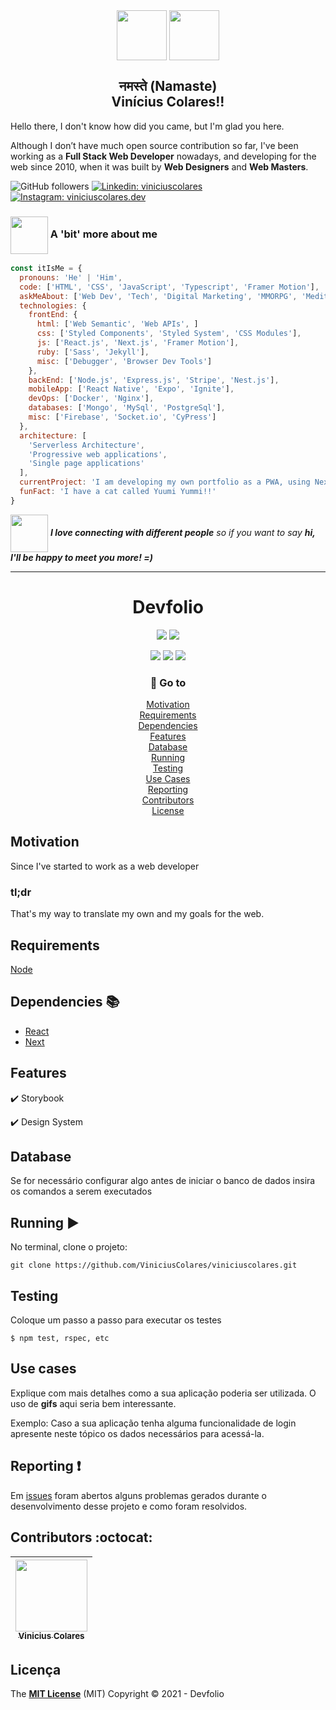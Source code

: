 <div align="center">
  <img src="https://media.giphy.com/media/cJ53VLbM1eEo4s1toi/source.gif" width="80" align="center">
  <img src="https://media.giphy.com/media/U6dm9uny3PcSG83jOn/source.gif"  width="80" align="center" >

## नमस्ते (Namaste) <br /> Vinícius Colares!!

</div>

<p>Hello there, I don't know how did you came, but I'm glad you here.</p>
<p>Although I don’t have much open source contribution so far, I've been working as a <strong>Full Stack Web Developer</strong> nowadays, and developing for the web since 2010, when it was built by <strong>Web Designers</strong> and <strong>Web Masters</strong>.</p>

![GitHub followers](https://img.shields.io/github/followers/viniciuscolares?label=Follow%20Me&logo=github&style=for-the-badge) [![Linkedin: viniciuscolares](https://img.shields.io/badge/viniciuscolares-blue?style=for-the-badge&logo=Linkedin&logoColor=white&link=https://www.linkedin.com/in/viniciuscolares/)](https://www.linkedin.com/in/viniciuscolares/) [![Instagram: viniciuscolares.dev](https://img.shields.io/badge/viniciuscolares.dev-red?style=for-the-badge&logo=Instagram&logoColor=white&link=https://www.instagram.com/viniciuscolares.dev/)](https://www.instagram.com/viniciuscolares.dev/)

### <img align="center" src="https://media.giphy.com/media/dYyRWrXb9OpfYbhNY4/source.gif" width="60"> A 'bit' more about me

```javascript
const itIsMe = {
  pronouns: 'He' | 'Him',
  code: ['HTML', 'CSS', 'JavaScript', 'Typescript', 'Framer Motion'],
  askMeAbout: ['Web Dev', 'Tech', 'Digital Marketing', 'MMORPG', 'Meditation'],
  technologies: {
    frontEnd: {
      html: ['Web Semantic', 'Web APIs', ]
      css: ['Styled Components', 'Styled System', 'CSS Modules'],
      js: ['React.js', 'Next.js', 'Framer Motion'],
      ruby: ['Sass', 'Jekyll'],
      misc: ['Debugger', 'Browser Dev Tools']
    },
    backEnd: ['Node.js', 'Express.js', 'Stripe', 'Nest.js'],
    mobileApp: ['React Native', 'Expo', 'Ignite'],
    devOps: ['Docker', 'Nginx'],
    databases: ['Mongo', 'MySql', 'PostgreSql'],
    misc: ['Firebase', 'Socket.io', 'CyPress']
  },
  architecture: [
    'Serverless Architecture',
    'Progressive web applications',
    'Single page applications'
  ],
  currentProject: 'I am developing my own portfolio as a PWA, using Next.js',
  funFact: 'I have a cat called Yuumi Yummi!!'
}
```

<img src="https://media.giphy.com/media/LnQjpWaON8nhr21vNW/giphy.gif" width="60" align="center"> <em><b>I love connecting with different people</b> so if you want to say <b>hi, I'll be happy to meet you more! =)</b></em>

<hr />

<h1 align='center' border="none">Devfolio</h1>

<p align="center">
  <img src="https://img.shields.io/static/v1?label=status&message=development&color=yellow&style=for-the-badge"/>
  <img src="https://img.shields.io/github/package-json/v/viniciuscolares/viniciuscolares/develop?label=develop&color=yellow&logo=git&logoColor=white&style=for-the-badge"/>
</p>

<p align="center">
  <img src="https://img.shields.io/static/v1?label=next.js&message=framework&color=blue&style=for-the-badge&logo=next.js"/>
  <img src="https://img.shields.io/static/v1?label=Vercel&message=deploy/host&color=blue&style=for-the-badge&logo=vercel"/>
  <img src="http://img.shields.io/static/v1?label=License&message=MIT&color=green&style=for-the-badge"/>
</p>

<div align="center">

### :triangular_flag_on_post: Go to

[Motivation](#motivation) <br />
[Requirements](#requirements) <br />
[Dependencies](#dependencies-books) <br />
[Features](#features) <br />
[Database](#database) <br />
[Running](#running-arrow_forward) <br />
[Testing](#testing) <br />
[Use Cases](#use-cases) <br />
[Reporting](#reporting-exclamation) <br />
[Contributors](#contributors-octocat) <br />
[License](#license)

</div>

## Motivation

<p align="justify">
  Since I've started to work as a web developer
</p>

### tl;dr

<p align="justify">
  That's my way to translate my own and my goals for the web.
</p>

## Requirements

[Node](https://nodejs.org/en/download/)

## Dependencies :books:

- [React](https://pt-br.reactjs.org/docs/create-a-new-react-app.html)
- [Next](https://nextjs.org/)

## Features

:heavy_check_mark: Storybook

:heavy_check_mark: Design System

## Database

Se for necessário configurar algo antes de iniciar o banco de dados insira os comandos a serem executados

## Running :arrow_forward:

No terminal, clone o projeto:

```
git clone https://github.com/ViniciusColares/viniciuscolares.git
```

## Testing

Coloque um passo a passo para executar os testes

```
$ npm test, rspec, etc
```

## Use cases

Explique com mais detalhes como a sua aplicação poderia ser utilizada. O uso de **gifs** aqui seria bem interessante.

Exemplo: Caso a sua aplicação tenha alguma funcionalidade de login apresente neste tópico os dados necessários para acessá-la.

## Reporting :exclamation:

Em [issues]() foram abertos alguns problemas gerados durante o desenvolvimento desse projeto e como foram resolvidos.

## Contributors :octocat:

| [<img src="https://avatars.githubusercontent.com/u/7424286?s=400&u=3f9f02aa0c5b9821da775d893b2f8de2f0e758ff&v=4" width=115><br><sub>Vinicius Colares</sub>](https://github.com/viniciuscolares) |
| :---:

## Licença

The **[MIT License]()** (MIT)
Copyright :copyright: 2021 - Devfolio
